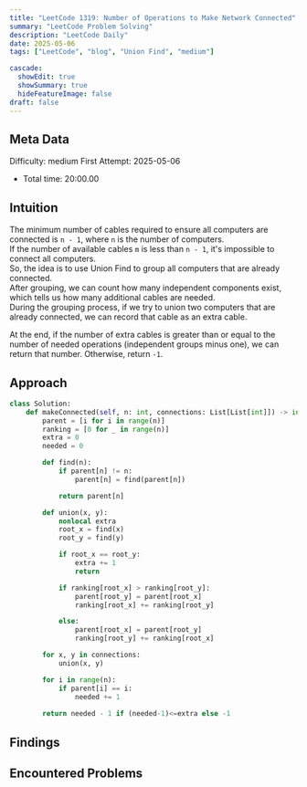 ```yaml
---
title: "LeetCode 1319: Number of Operations to Make Network Connected"
summary: "LeetCode Problem Solving"
description: "LeetCode Daily"
date: 2025-05-06
tags: ["LeetCode", "blog", "Union Find", "medium"]

cascade:
  showEdit: true
  showSummary: true
  hideFeatureImage: false
draft: false
---
```


## Meta Data

Difficulty: medium
First Attempt: 2025-05-06
- Total time: 20:00.00

## Intuition

The minimum number of cables required to ensure all computers are connected is `n - 1`, where `n` is the number of computers.  
If the number of available cables `m` is less than `n - 1`, it's impossible to connect all computers.  
So, the idea is to use Union Find to group all computers that are already connected.  
After grouping, we can count how many independent components exist, which tells us how many additional cables are needed.  
During the grouping process, if we try to union two computers that are already connected, we can record that cable as an extra cable.  

At the end, if the number of extra cables is greater than or equal to the number of needed operations (independent groups minus one), we can return that number. Otherwise, return `-1`.


## Approach

```python
class Solution:
    def makeConnected(self, n: int, connections: List[List[int]]) -> int:
        parent = [i for i in range(n)]
        ranking = [0 for _ in range(n)]
        extra = 0
        needed = 0

        def find(n):
            if parent[n] != n:
                parent[n] = find(parent[n])

            return parent[n]

        def union(x, y):
            nonlocal extra
            root_x = find(x)
            root_y = find(y)

            if root_x == root_y:
                extra += 1
                return

            if ranking[root_x] > ranking[root_y]:
                parent[root_y] = parent[root_x]
                ranking[root_x] += ranking[root_y]

            else:
                parent[root_x] = parent[root_y]
                ranking[root_y] += ranking[root_x]

        for x, y in connections:
            union(x, y)

        for i in range(n):
            if parent[i] == i:
                needed += 1
        
        return needed - 1 if (needed-1)<=extra else -1
```

## Findings

## Encountered Problems 